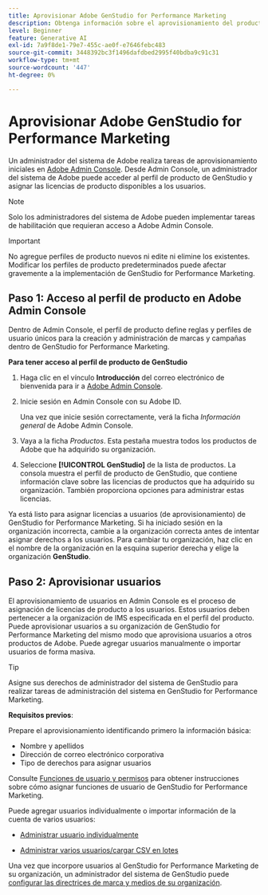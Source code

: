 ```yaml
---
title: Aprovisionar Adobe GenStudio for Performance Marketing
description: Obtenga información sobre el aprovisionamiento del producto GenStudio for Performance Marketing.
level: Beginner
feature: Generative AI
exl-id: 7a9f8de1-79e7-455c-ae0f-e7646febc483
source-git-commit: 3448392bc3f1496dafdbed2995f40bdba9c91c31
workflow-type: tm+mt
source-wordcount: '447'
ht-degree: 0%

---
```


# Aprovisionar Adobe GenStudio for Performance Marketing

Un administrador del sistema de Adobe realiza tareas de aprovisionamiento iniciales en [Adobe Admin Console](https://helpx.adobe.com/enterprise/using/admin-console.html#Overview). Desde Admin Console, un administrador del sistema de Adobe puede acceder al perfil de producto de GenStudio y asignar las licencias de producto disponibles a los usuarios.

>[!NOTE]
>
>Solo los administradores del sistema de Adobe pueden implementar tareas de habilitación que requieran acceso a Adobe Admin Console.

>[!IMPORTANT]
>
>No agregue perfiles de producto nuevos ni edite ni elimine los existentes. Modificar los perfiles de producto predeterminados puede afectar gravemente a la implementación de GenStudio for Performance Marketing.

## Paso 1: Acceso al perfil de producto en Adobe Admin Console

Dentro de Admin Console, el perfil de producto define reglas y perfiles de usuario únicos para la creación y administración de marcas y campañas dentro de GenStudio for Performance Marketing.

**Para tener acceso al perfil de producto de GenStudio**

1. Haga clic en el vínculo **Introducción** del correo electrónico de bienvenida para ir a [Adobe Admin Console](https://helpx.adobe.com/enterprise/using/admin-console.html#Overview).

1. Inicie sesión en Admin Console con su Adobe ID.

   Una vez que inicie sesión correctamente, verá la ficha _Información general_ de Adobe Admin Console.

1. Vaya a la ficha _Productos_. Esta pestaña muestra todos los productos de Adobe que ha adquirido su organización.

1. Seleccione **[!UICONTROL GenStudio]** de la lista de productos. La consola muestra el perfil de producto de GenStudio, que contiene información clave sobre las licencias de productos que ha adquirido su organización. También proporciona opciones para administrar estas licencias.

Ya está listo para asignar licencias a usuarios (de aprovisionamiento) de GenStudio for Performance Marketing. Si ha iniciado sesión en la organización incorrecta, cambie a la organización correcta antes de intentar asignar derechos a los usuarios. Para cambiar tu organización, haz clic en el nombre de la organización en la esquina superior derecha y elige la organización **GenStudio**.

## Paso 2: Aprovisionar usuarios

El aprovisionamiento de usuarios en Admin Console es el proceso de asignación de licencias de producto a los usuarios. Estos usuarios deben pertenecer a la organización de IMS especificada en el perfil del producto. Puede aprovisionar usuarios a su organización de GenStudio for Performance Marketing del mismo modo que aprovisiona usuarios a otros productos de Adobe. Puede agregar usuarios manualmente o importar usuarios de forma masiva.

>[!TIP]
>
>Asigne sus derechos de administrador del sistema de GenStudio para realizar tareas de administración del sistema en GenStudio for Performance Marketing.

**Requisitos previos**:

Prepare el aprovisionamiento identificando primero la información básica:

* Nombre y apellidos
* Dirección de correo electrónico corporativa
* Tipo de derechos para asignar usuarios

Consulte [Funciones de usuario y permisos](user-roles.md) para obtener instrucciones sobre cómo asignar funciones de usuario de GenStudio for Performance Marketing.

Puede agregar usuarios individualmente o importar información de la cuenta de varios usuarios:

* [Administrar usuario individualmente](https://helpx.adobe.com/enterprise/using/manage-users-individually.html#add-users)

* [Administrar varios usuarios/cargar CSV en lotes](https://helpx.adobe.com/enterprise/using/bulk-upload-users.html)

Una vez que incorpore usuarios al GenStudio for Performance Marketing de su organización, un administrador del sistema de GenStudio puede [configurar las directrices de marca y medios de su organización](get-started.md).
